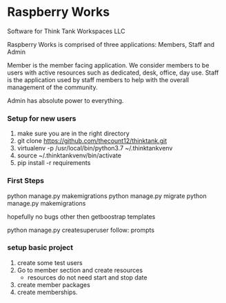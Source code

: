 # Raspberry Works

Software for Think Tank Workspaces LLC

Raspberry Works is comprised of three applications: Members, Staff and Admin

Member is the member facing application. We consider members to be users with
active resources such as dedicated, desk, office, day use.  Staff is the application used by staff members to help with the overall management of the community.

Admin has absolute power to everything.

### Setup for new users

1. make sure you are in the right directory
2. git clone https://github.com/thecount12/thinktank.git
3. virtualenv -p /usr/local/bin/python3.7 ~/.thinktankvenv
4. source ~/.thinktankvenv/bin/activate
5. pip install -r requirements

### First Steps

python manage.py makemigrations
python manage.py migrate
python manage.py makemigrations

hopefully no bugs other then getboostrap templates

python manage.py createsuperuser
follow: prompts

### setup basic project

1. create some test users
2. Go to member section and create resources
    * resources do not need start and stop date
3.  create member packages
4. create memberships.
